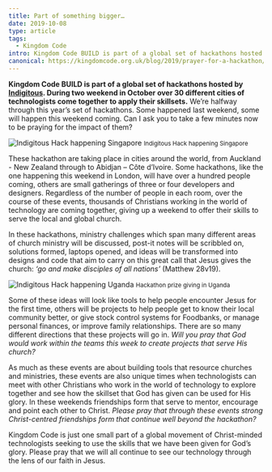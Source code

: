 ```yaml
---
title: Part of something bigger…
date: 2019-10-08
type: article
tags:
  - Kingdom Code
intro: Kingdom Code BUILD is part of a global set of hackathons hosted by Indigitous. During two weekend in October over 30 different cities of technologists come together to apply their skillsets. Here's how we can be praying for them…
canonical: https://kingdomcode.org.uk/blog/2019/prayer-for-a-hackathon/
---
```


**Kingdom Code BUILD is part of a global set of hackathons hosted by [Indigitous](https://indigitous.org/). During two weekend in October over 30 different cities of technologists come together to apply their skillsets.** We’re halfway through this year’s set of hackathons. Some happened last weekend, some will happen this weekend coming. Can I ask you to take a few minutes now to be praying for the impact of them?

<div class="img img--pull-right">
<img class="" src="/_assets/_img/blog/2019/hack-singapore.jpg" alt="Indigitous Hack happening Singapore" />
<small>Indigitous Hack happening Singapore</small>
</div>

These hackathon are taking place in cities around the world, from Auckland - New Zealand through to Abidjan – Côte d’Ivoire. Some hackathons, like the one happening this weekend in London, will have over a hundred people coming, others are small gatherings of three or four developers and designers. Regardless of the number of people in each room, over the course of these events, thousands of Christians working in the world of technology are coming together, giving up a weekend to offer their skills to serve the local and global church.

In these hackathons, ministry challenges which span many different areas of church ministry will be discussed, post-it notes will be scribbled on, solutions formed, laptops opened, and ideas will be transformed into designs and code that aim to carry on this great call that Jesus gives the church: _‘go and make disciples of all nations’_ (Matthew 28v19).

<div class="img img--pull-left">
<img class="" src="/_assets/_img/blog/2019/hack-uganda.jpg" alt="Indigitous Hack happening Uganda" />
<small>Hackathon prize giving in Uganda</small>
</div>

Some of these ideas will look like tools to help people encounter Jesus for the first time, others will be projects to help people get to know their local community better, or give stock control systems for Foodbanks, or manage personal finances, or improve family relationships. There are so many different directions that these projects will go in. _Will you pray that God would work within the teams this week to create projects that serve His church?_

As much as these events are about building tools that resource churches and ministries, these events are also unique times when technologists can meet with other Christians who work in the world of technology to explore together and see how the skillset that God has given can be used for His glory. In these weekends friendships form that serve to mentor, encourage and point each other to Christ. _Please pray that through these events strong Christ-centred friendships form that continue well beyond the hackathon?_

Kingdom Code is just one small part of a global movement of Christ-minded technologists seeking to use the skills that we have been given for God’s glory. Please pray that we will all continue to see our technology through the lens of our faith in Jesus.
